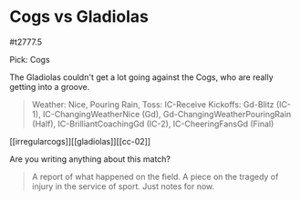 # Cogs vs Gladiolas

#t2777.5

Pick: Cogs

The Gladiolas couldn't get a lot going against the Cogs, who are really getting into a groove.

> Weather: Nice, Pouring Rain,
> Toss: IC-Receive
> Kickoffs: Gd-Blitz (IC-1), IC-ChangingWeatherNice (Gd), Gd-ChangingWeatherPouringRain (Half), IC-BrilliantCoachingGd (IC-2), IC-CheeringFansGd (Final)

[[irregularcogs]][[gladiolas]][[cc-02]]





Are you writing anything about this match?

> A report of what happened on the field.
> A piece on the tragedy of injury in the service of sport.
> Just notes for now.

